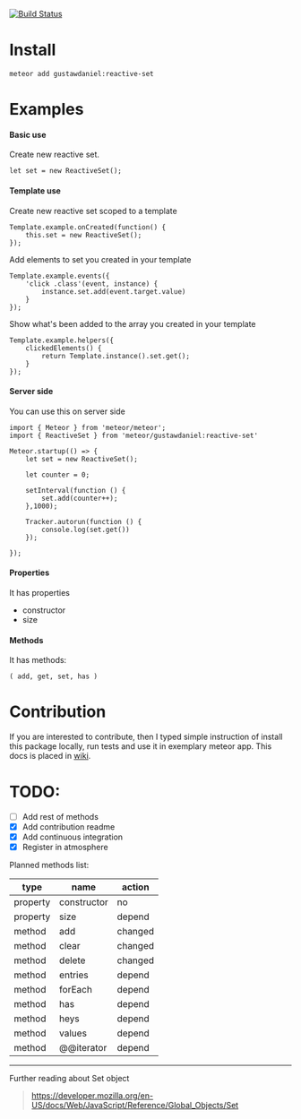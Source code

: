 [![Build Status](https://travis-ci.org/gustawdaniel/reactive-set.svg?branch=master)](https://travis-ci.org/gustawdaniel/reactive-set)

# Install

    meteor add gustawdaniel:reactive-set

# Examples

#### Basic use

Create new reactive set.

    let set = new ReactiveSet();
    
#### Template use

Create new reactive set scoped to a template

    Template.example.onCreated(function() {
        this.set = new ReactiveSet();
    });
    
Add elements to set you created in your template

    Template.example.events({
        'click .class'(event, instance) {
            instance.set.add(event.target.value)
        }
    });

Show what's been added to the array you created in your template

    Template.example.helpers({
        clickedElements() {
            return Template.instance().set.get();
        }
    });

#### Server side

You can use this on server side

    import { Meteor } from 'meteor/meteor';
    import { ReactiveSet } from 'meteor/gustawdaniel:reactive-set'
    
    Meteor.startup(() => {
        let set = new ReactiveSet();
    
        let counter = 0;
    
        setInterval(function () {
            set.add(counter++);
        },1000);
    
        Tracker.autorun(function () {
            console.log(set.get())
        });
    
    });

#### Properties

It has properties

+ constructor
+ size

#### Methods

It has methods:

    ( add, get, set, has )

# Contribution

If you are interested to contribute, then I typed simple instruction of install this
package locally, run tests and use it in exemplary meteor app. This docs is placed in 
[wiki](https://github.com/gustawdaniel/reactive-set/wiki/Contribution).

# TODO: 

+ [ ] Add rest of methods
+ [x] Add contribution readme
+ [x] Add continuous integration  
+ [x] Register in atmosphere

Planned methods list:

| type     | name        | action  |
|----------|-------------|---------|
| property | constructor | no      |
| property | size        | depend  |
| method   | add         | changed |
| method   | clear       | changed |
| method   | delete      | changed |
| method   | entries     | depend  |
| method   | forEach     | depend  |
| method   | has         | depend  |
| method   | heys        | depend  |
| method   | values      | depend  |
| method   | @@iterator  | depend  |

----

Further reading about Set object

> https://developer.mozilla.org/en-US/docs/Web/JavaScript/Reference/Global_Objects/Set